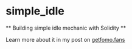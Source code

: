 # simple_idle

** Building simple idle mechanic with Solidity **

Learn more about it in my post on [getfomo.fans](https://getfomo.fans/)
